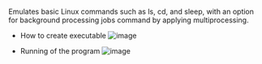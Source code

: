 Emulates basic Linux commands such as ls, cd, and sleep, with an option for background processing jobs command by applying multiprocessing. 

- How to create executable
![image](https://github.com/user-attachments/assets/29df646c-4d15-4a20-9516-0c5773c0a088)

- Running of the program
![image](https://github.com/user-attachments/assets/46d262e2-0e7e-4fa8-aa33-3f1e8346b347)
